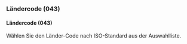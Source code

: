 ### Ländercode (043)  

#### Ländercode (043)  
Wählen Sie den Länder-Code nach ISO-Standard aus der Auswahlliste.
